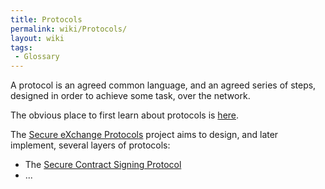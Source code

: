 ```yaml
---
title: Protocols
permalink: wiki/Protocols/
layout: wiki
tags:
 - Glossary
---
```


A protocol is an agreed common language, and an agreed series of steps,
designed in order to achieve some task, over the network.

The obvious place to first learn about protocols is
[here](http://en.wikipedia.org/wiki/Communications_protocol).

The [Secure eXchange Protocols](/wiki/Main_Page "wikilink") project aims to
design, and later implement, several layers of protocols:

-   The [Secure Contract Signing
    Protocol](/wiki/Secure_Contract_Signing_Protocol "wikilink")
-   ...

